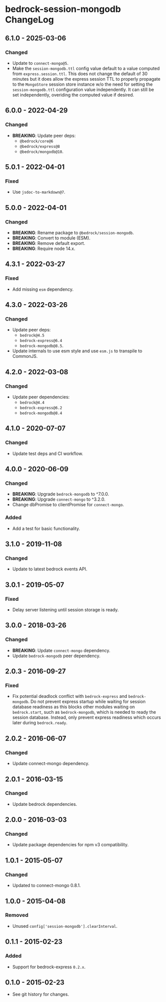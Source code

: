 # bedrock-session-mongodb ChangeLog

## 6.1.0 - 2025-03-06

### Changed
- Update to `connect-mongo@5`.
- Make the `session-mongodb.ttl` config value default to a value computed
  from `express.session.ttl`. This does not change the default of 30
  minutes but it does allow the express session TTL to properly propagate
  to the `MongoStore` session store instance w/o the need for setting
  the `session-mongodb.ttl` configuration value independently. It can
  still be set independently, overiding the computed value if desired.

## 6.0.0 - 2022-04-29

### Changed
- **BREAKING**: Update peer deps:
  - `@bedrock/core@6`
  - `@bedrock/express@8`
  - `@bedrock/mongodb@10`.

## 5.0.1 - 2022-04-01

### Fixed
- Use `jsdoc-to-markdown@7`.

## 5.0.0 - 2022-04-01

### Changed
- **BREAKING**: Rename package to `@bedrock/session-mongodb`.
- **BREAKING**: Convert to module (ESM).
- **BREAKING**: Remove default export.
- **BREAKING**: Require node 14.x.

## 4.3.1 - 2022-03-27

### Fixed
- Add missing `esm` dependency.

## 4.3.0 - 2022-03-26

### Changed
- Update peer deps:
  - `bedrock@4.5`
  - `bedrock-express@6.4`
  - `bedrock-mongodb@8.5`.
- Update internals to use esm style and use `esm.js` to
  transpile to CommonJS.

## 4.2.0 - 2022-03-08

### Changed
- Update peer dependencies:
  - `bedrock@4.4`
  - `bedrock-express@6.2`
  - `bedrock-mongodb@8.4`

## 4.1.0 - 2020-07-07

### Changed
- Update test deps and CI workflow.

## 4.0.0 - 2020-06-09

### Changed
- **BREAKING**: Upgrade `bedrock-mongodb` to ^7.0.0.
- **BREAKING**: Upgrade `connect-mongo` to ^3.2.0.
- Change dbPromise to clientPromise for `connect-mongo`.

### Added
- Add a test for basic functionality.

## 3.1.0 - 2019-11-08

### Changed
- Update to latest bedrock events API.

## 3.0.1 - 2019-05-07

### Fixed
- Delay server listening until session storage is ready.

## 3.0.0 - 2018-03-26

### Changed
- **BREAKING**: Update `connect-mongo` dependency.
- Update `bedrock-mongodb` peer dependency.

## 2.0.3 - 2016-09-27

### Fixed
- Fix potential deadlock conflict with `bedrock-express` and
  `bedrock-mongodb`. Do not prevent express startup while
  waiting for session database readiness as this blocks other
  modules waiting on `bedrock.start`, such as `bedrock-mongodb`,
  which is needed to ready the session database. Instead, only
  prevent express readiness which occurs later during `bedrock.ready`.

## 2.0.2 - 2016-06-07

### Changed
- Update connect-mongo dependency.

## 2.0.1 - 2016-03-15

### Changed
- Update bedrock dependencies.

## 2.0.0 - 2016-03-03

### Changed
- Update package dependencies for npm v3 compatibility.

## 1.0.1 - 2015-05-07

### Changed
- Updated to connect-mongo 0.8.1.

## 1.0.0 - 2015-04-08

### Removed
- Unused `config['session-mongodb'].clearInterval`.

## 0.1.1 - 2015-02-23

### Added
- Support for bedrock-express `0.2.x`.

## 0.1.0 - 2015-02-23

- See git history for changes.
